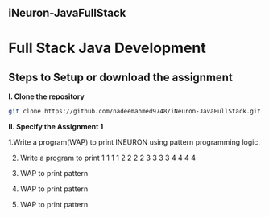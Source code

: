 ## iNeuron-JavaFullStack
# Full Stack Java Development

## Steps to Setup or download the assignment

**I. Clone the repository** 

```bash
git clone https://github.com/nadeemahmed9748/iNeuron-JavaFullStack.git

```


**II. Specify the Assignment 1** 

1.Write a program(WAP) to print INEURON using pattern programming logic.

2. Write a program to print
  1 1 1 1
  2 2 2 2
  3 3 3 3
  4 4 4 4

3. WAP to print pattern
4. WAP to print pattern
5. WAP to print pattern
